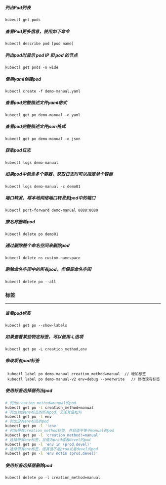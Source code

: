 ##### 列出Pod列表
    kubectl get pods
##### 查看Pod更多信息，使用如下命令
    kubectl describe pod [pod name]
##### 列出pod时显示 pod IP 和 pod 的节点
    kubectl get pods -o wide
##### 使用yaml创建pod
    kubectl create -f demo-manual.yaml
##### 查看pod完整描述文件yaml格式
    kubectl get po demo-manual -o yaml
##### 查看pod完整描述文件json格式
    kubectl get po demo-manual -o json
##### 获取pod日志
    kubectl logs demo-manual
##### 如果pod中包含多个容器，获取日志时可以指定单个容器
    kubectl logs demo-manual -c demo01
##### 端口转发，将本地网络端口转发到pod中的端口
    kubectl port-forward demo-manual 8888:8080
##### 按名称删除pod
    kubectl delete po demo01
##### 通过删除整个命名空间来删除pod
    kubectl delete ns custom-namespace
##### 删除命名空间中的所有pod，但保留命名空间
    kubectl delete po --all
### 标签
---
##### 查看pod标签
    kubectl get po --show-labels
##### 如果查看某些特定标签，可以使用-L选项
    kubectl get po -L creation_method,env
##### 修改现有pod标签
     kubectl label po demo-manual creation_method=manual  // 增加标签
     kubectl label po demo-manual-v2 env=debug --overwrite   // 修改现有标签
##### 使用标签选择器列出pod
```bash
# 列出creation_method=manual的pod
kubectl get po -l creation_method=manual
# 列出包含env标签的所有pod，无论其值如何
kubectl get po -l env
# 列出没有env标签的pod
kubectl get po -l '!env'
# 列出带有creation_method标签，并且值不等于manual的pod
kubectl get po -l 'creation_method!=manual'
# 选择带有env标签，且值为prod或者devel的pod
kubectl get po -l 'env in (prod,devel)'
# 选择带有env标签，但其值不是prod或者devel的pod
kubectl get po -l 'env notin (prod,devel)'
```
##### 使用标签选择器删除pod
    kubectl delete po -l creation_method=manual
